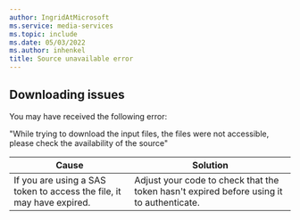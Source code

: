 ```yaml
---
author: IngridAtMicrosoft
ms.service: media-services
ms.topic: include
ms.date: 05/03/2022
ms.author: inhenkel
title: Source unavailable error
---
```


<!-- 2201270040004073 -->

## Downloading issues

You may have received the following error:

"While trying to download the input files, the files were not accessible, please check the availability of the source"

| Cause | Solution |
| ----- | -------- |
| If you are using a SAS token to access the file, it may have expired. | Adjust your code to check that the token hasn't expired before using it to authenticate. |
